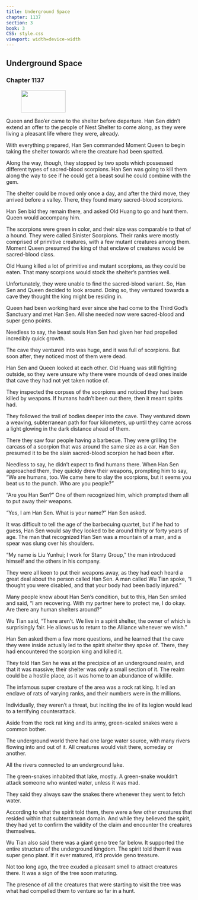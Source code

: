 ```yaml
---
title: Underground Space
chapter: 1137
section: 3
book: 3
CSS: style.css
viewport: width=device-width
---
```


## Underground Space

### Chapter 1137

<figure>
	<img src="../Images/gem.gif" alt="" id="gem" width="120" height="60" />
</figure>

Queen and Bao’er came to the shelter before departure. Han Sen didn’t extend an offer to the people of Nest Shelter to come along, as they were living a pleasant life where they were, already.

With everything prepared, Han Sen commanded Moment Queen to begin taking the shelter towards where the creature had been spotted.

Along the way, though, they stopped by two spots which possessed different types of sacred-blood scorpions. Han Sen was going to kill them along the way to see if he could get a beast soul he could combine with the gem.

The shelter could be moved only once a day, and after the third move, they arrived before a valley. There, they found many sacred-blood scorpions.

Han Sen bid they remain there, and asked Old Huang to go and hunt them. Queen would accompany him.

The scorpions were green in color, and their size was comparable to that of a hound. They were called Sinister Scorpions. Their ranks were mostly comprised of primitive creatures, with a few mutant creatures among them. Moment Queen presumed the king of that enclave of creatures would be sacred-blood class.

Old Huang killed a lot of primitive and mutant scorpions, as they could be eaten. That many scorpions would stock the shelter’s pantries well.

Unfortunately, they were unable to find the sacred-blood variant. So, Han Sen and Queen decided to look around. Doing so, they ventured towards a cave they thought the king might be residing in.

Queen had been working hard ever since she had come to the Third God’s Sanctuary and met Han Sen. All she needed now were sacred-blood and super geno points.

Needless to say, the beast souls Han Sen had given her had propelled incredibly quick growth.

The cave they ventured into was huge, and it was full of scorpions. But soon after, they noticed most of them were dead.

Han Sen and Queen looked at each other. Old Huang was still fighting outside, so they were unsure why there were mounds of dead ones inside that cave they had not yet taken notice of.

They inspected the corpses of the scorpions and noticed they had been killed by weapons. If humans hadn’t been out there, then it meant spirits had.

They followed the trail of bodies deeper into the cave. They ventured down a weaving, subterranean path for four kilometers, up until they came across a light glowing in the dark distance ahead of them.

There they saw four people having a barbecue. They were grilling the carcass of a scorpion that was around the same size as a car. Han Sen presumed it to be the slain sacred-blood scorpion he had been after.

Needless to say, he didn’t expect to find humans there. When Han Sen approached them, they quickly drew their weapons, prompting him to say, “We are humans, too. We came here to slay the scorpions, but it seems you beat us to the punch. Who are you people?”

“Are you Han Sen?” One of them recognized him, which prompted them all to put away their weapons.

“Yes, I am Han Sen. What is your name?” Han Sen asked.

It was difficult to tell the age of the barbecuing quartet, but if he had to guess, Han Sen would say they looked to be around thirty or forty years of age. The man that recognized Han Sen was a mountain of a man, and a spear was slung over his shoulders.

“My name is Liu Yunhui; I work for Starry Group,” the man introduced himself and the others in his company.

They were all keen to put their weapons away, as they had each heard a great deal about the person called Han Sen. A man called Wu Tian spoke, “I thought you were disabled, and that your body had been badly injured.”

Many people knew about Han Sen’s condition, but to this, Han Sen smiled and said, “I am recovering. With my partner here to protect me, I do okay. Are there any human shelters around?”

Wu Tian said, “There aren’t. We live in a spirit shelter, the owner of which is surprisingly fair. He allows us to return to the Alliance whenever we wish.”

Han Sen asked them a few more questions, and he learned that the cave they were inside actually led to the spirit shelter they spoke of. There, they had encountered the scorpion king and killed it.

They told Han Sen he was at the precipice of an underground realm, and that it was massive; their shelter was only a small section of it. The realm could be a hostile place, as it was home to an abundance of wildlife.

The infamous super creature of the area was a rock rat king. It led an enclave of rats of varying ranks, and their numbers were in the millions.

Individually, they weren’t a threat, but inciting the ire of its legion would lead to a terrifying counterattack.

Aside from the rock rat king and its army, green-scaled snakes were a common bother.

The underground world there had one large water source, with many rivers flowing into and out of it. All creatures would visit there, someday or another.

All the rivers connected to an underground lake.

The green-snakes inhabited that lake, mostly. A green-snake wouldn’t attack someone who wanted water, unless it was mad.

They said they always saw the snakes there whenever they went to fetch water.

According to what the spirit told them, there were a few other creatures that resided within that subterranean domain. And while they believed the spirit, they had yet to confirm the validity of the claim and encounter the creatures themselves.

Wu Tian also said there was a giant geno tree far below. It supported the entire structure of the underground kingdom. The spirit told them it was super geno plant. If it ever matured, it’d provide geno treasure.

Not too long ago, the tree exuded a pleasant smell to attract creatures there. It was a sign of the tree soon maturing.

The presence of all the creatures that were starting to visit the tree was what had compelled them to venture so far in a hunt.